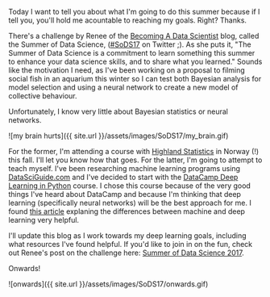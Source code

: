 Today I want to tell you about what I'm going to do this summer because if I tell you, you'll hold me acountable to reaching my goals. Right? Thanks.

There's a challenge by Renee of the [Becoming A Data Scientist] blog, called the Summer of Data Science, ([#SoDS17] on Twitter ;). As she puts it, "The Summer of Data Science is a commitment to learn something this summer to enhance your data science skills, and to share what you learned." Sounds like the motivation I need, as I've been working on a proposal to filming social fish in an aquarium this winter so I can test both Bayesian analysis for model selection and using a neural network to create a new model of collective behaviour.

Unfortunately, I know very little about Bayesian statistics or neural networks. 

![my brain hurts]({{ site.url }}/assets/images/SoDS17/my_brain.gif)

For the former, I'm attending a course with [Highland Statistics] in Norway (!) this fall. I'll let you know how that goes. For the latter, I'm going to attempt to teach myself. I've been researching machine learning programs using [DataSciGuide.com] and I've decided to start with the [DataCamp Deep Learning in Python] course. I chose this course because of the very good things I've heard about DataCamp and because I'm thinking that deep learning (specifically neural networks) will be the best approach for me. I found [this article] explaning the differences between machine and deep learning very helpful.

I'll update this blog as I work towards my deep learning goals, including what resources I've found helpful. If you'd like to join in on the fun, check out Renee's post on the challenge here: [Summer of Data Science 2017].

Onwards!

![onwards]({{ site.url }}/assets/images/SoDS17/onwards.gif)





[Becoming a Data Scientist]: https://www.becomingadatascientist.com
[#SoDS17]: https://twitter.com/search?q=%23SoDS17&src=tyah&lang=en
[Highland Statistics]: http://www.highstat.com/index.html
[DataSciGuide.com]: http://www.datasciguide.com/
[DataCamp Deep Learning in Python]: https://www.datacamp.com/courses/deep-learning-in-python
[this article]: https://blogs.nvidia.com/blog/2016/07/29/whats-difference-artificial-intelligence-machine-learning-deep-learning-ai/
[Summer of Data Science 2017]: https://www.becomingadatascientist.com/2017/05/29/summer-of-data-science-2017/